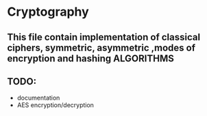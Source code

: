 # Cryptography

## This file contain implementation of classical ciphers, symmetric, asymmetric ,modes of encryption and hashing ALGORITHMS


## TODO:
- documentation
- AES encryption/decryption

